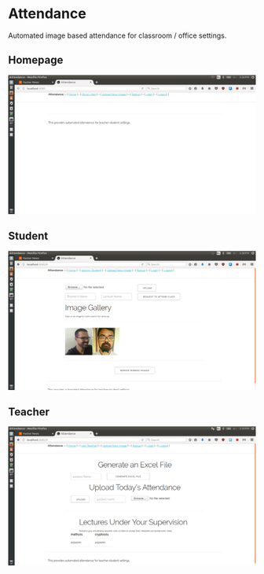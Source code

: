Attendance
==========

Automated image based attendance for classroom / office settings.

Homepage
--------

![home page screenshot](screenshots/home.png)

Student
-------

![student page screenshot](screenshots/student.png)

Teacher
-------

![teacher page screenshot](screenshots/teacher.png)
